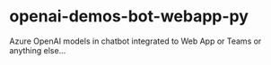 # openai-demos-bot-webapp-py
Azure OpenAI models in chatbot integrated to Web App or Teams or anything else...
